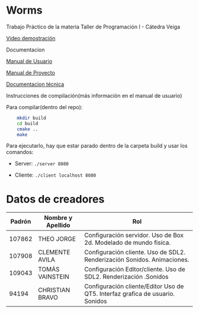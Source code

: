 # Worms
Trabajo Práctico de la materia Taller de Programación I - Cátedra Veiga

[Video demostración](https://www.youtube.com/watch?v=GZH_X5anJps)

Documentacion

[Manual de Usuario](https://github.com/Cbravor1991/Whorms/blob/main/Documentacion/ManualDeUsusario.md)

[Manual de Proyecto](https://github.com/Cbravor1991/Whorms/blob/main/Documentacion/ManualDeProyecto.md)

[Documentacion técnica](https://github.com/Cbravor1991/Whorms/blob/main/Documentacion/DocumentacionTecnica.md)

Instrucciones de compilación(más información en el manual de usuario)

Para compilar(dentro del repo):

```bash
    mkdir build
    cd build
    cmake ..
    make
```
Para ejecutarlo, hay que estar parado dentro de la carpeta build y usar los comandos:

- Server:
`./server 8080`

- Cliente:
`./client localhost 8080`


# Datos de creadores

| Padrón | Nombre y Apellido         |Rol |
|--------|---------------------------|----- |
| 107862| THEO JORGE                 | Configuración servidor. Uso de Box 2d. Modelado de mundo fisica.  |
| 107908| CLEMENTE AVILA             | Configuración cliente. Uso de SDL2. Renderización Sonidos. Animaciones. |
| 109043| TOMÁS VAINSTEIN            |Configuración Editor/cliente. Uso de SDL2. Renderización .Sonidos |
| 94194 | CHRISTIAN BRAVO            |Configuración cliente/Editor Uso de QT5. Interfaz grafica de usuario. Sonidos |



